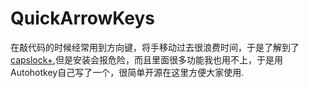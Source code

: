 # QuickArrowKeys
在敲代码的时候经常用到方向键，将手移动过去很浪费时间，于是了解到了[capslock+](https://capslox.com/capslock-plus/en.html),但是安装会报危险，而且里面很多功能我也用不上，于是用Autohotkey自己写了一个，很简单开源在这里方便大家使用.
